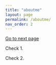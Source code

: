 ```yaml
---
title: "aboutme"
layout: page
permalink: /aboutme/
nav_order: 2
---
```

<a href="./page1">Go to next page</a>

Check 1.

Check 2.

